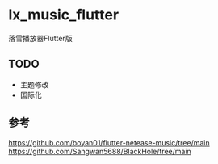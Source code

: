 # lx_music_flutter

落雪播放器Flutter版




## TODO

- 主题修改
- 国际化







## 参考

https://github.com/boyan01/flutter-netease-music/tree/main
https://github.com/Sangwan5688/BlackHole/tree/main